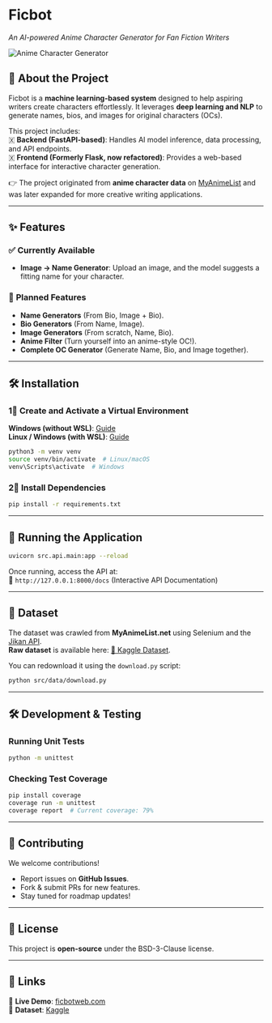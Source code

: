 # **Ficbot**

_An AI-powered Anime Character Generator for Fan Fiction Writers_

![Anime Character Generator](https://raw.githubusercontent.com/Pythonimous/Pythonimous/main/assets/gifs/namegen.gif)

## **📌 About the Project**

Ficbot is a **machine learning-based system** designed to help aspiring writers create characters effortlessly. It leverages **deep learning and NLP** to generate names, bios, and images for original characters (OCs).

This project includes:  
🇽 **Backend (FastAPI-based)**: Handles AI model inference, data processing, and API endpoints.  
🇽 **Frontend (Formerly Flask, now refactored)**: Provides a web-based interface for interactive character generation.

👉 The project originated from **anime character data** on [MyAnimeList](https://myanimelist.net/) and was later expanded for more creative writing applications.

----------

## **✨ Features**

### ✅ **Currently Available**

-   **Image → Name Generator**: Upload an image, and the model suggests a fitting name for your character.

### 🚀 **Planned Features**

-   **Name Generators** (From Bio, Image + Bio).
-   **Bio Generators** (From Name, Image).
-   **Image Generators** (From scratch, Name, Bio).
-   **Anime Filter** (Turn yourself into an anime-style OC!).
-   **Complete OC Generator** (Generate Name, Bio, and Image together).

----------

## **🛠 Installation**

### **1⃣ Create and Activate a Virtual Environment**

**Windows (without WSL)**: [Guide](https://mothergeo-py.readthedocs.io/en/latest/development/how-to/venv-win.html)  
**Linux / Windows (with WSL)**: [Guide](https://www.liquidweb.com/kb/how-to-setup-a-python-virtual-environment-on-windows-10/)

```bash
python3 -m venv venv
source venv/bin/activate  # Linux/macOS
venv\Scripts\activate  # Windows

```

### **2⃣ Install Dependencies**

```bash
pip install -r requirements.txt

```

----------

## **🚀 Running the Application**

```bash
uvicorn src.api.main:app --reload

```

Once running, access the API at:  
📍 `http://127.0.0.1:8000/docs` (Interactive API Documentation)


----------

## **💂️ Dataset**

The dataset was crawled from **MyAnimeList.net** using Selenium and the [Jikan API](https://jikan.moe/).  
**Raw dataset** is available here: [📂 Kaggle Dataset](http://www.kaggle.com/dataset/37798ba55fed88400b584cd0df4e784317eb7a6708e02fd5a650559fb4598353).

You can redownload it using the `download.py` script:

```bash
python src/data/download.py

```

----------

## **🛠 Development & Testing**

### **Running Unit Tests**

```bash
python -m unittest
```

### **Checking Test Coverage**

```bash
pip install coverage
coverage run -m unittest
coverage report  # Current coverage: 79%

```

----------

## **📌 Contributing**

We welcome contributions!

-   Report issues on **GitHub Issues**.
-   Fork & submit PRs for new features.
-   Stay tuned for roadmap updates!

----------

## **🐝 License**

This project is **open-source** under the BSD-3-Clause license.

----------

## **🔗 Links**

🔹 **Live Demo**: [ficbotweb.com](https://ficbotweb.com/)  
🔹 **Dataset**: [Kaggle](http://www.kaggle.com/dataset/37798ba55fed88400b584cd0df4e784317eb7a6708e02fd5a650559fb4598353)

